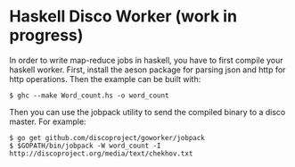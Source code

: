 Haskell Disco Worker (work in progress)
=======================================
In order to write map-reduce jobs in haskell, you have to first compile your haskell worker.
First, install the aeson package for parsing json and http for http operations.
Then the example can be built with:

```
$ ghc --make Word_count.hs -o word_count
```

Then you can use the jobpack utility to send the compiled binary to a disco master. For example:

```
$ go get github.com/discoproject/goworker/jobpack
$ $GOPATH/bin/jobpack -W word_count -I http://discoproject.org/media/text/chekhov.txt
```
